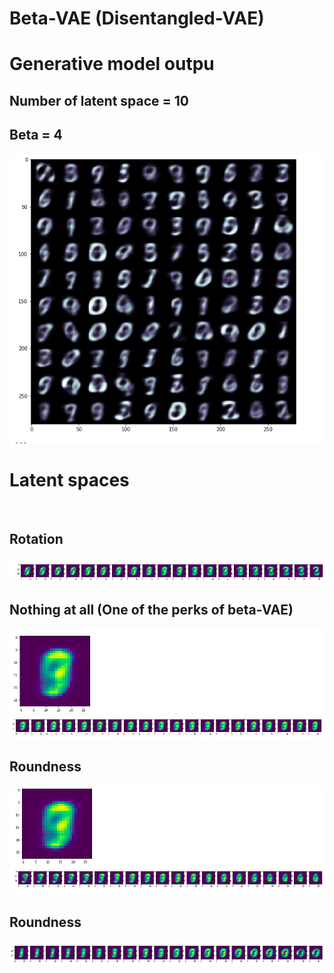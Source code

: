 # Beta-VAE (Disentangled-VAE)


# Generative model outpu
## Number of latent space = 10
## Beta = 4

![Demo](sprite.png)
<br>

# Latent spaces
<br>

## Rotation
![Demo](0.png)

## Nothing at all (One of the perks of beta-VAE)
![Demo](1.png)

## Roundness
![Demo](2.png)

## Roundness
![Demo](3.png)